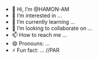 - 👋 Hi, I’m @HAMON-AM
- 👀 I’m interested in ...
- 🌱 I’m currently learning ...
- 💞️ I’m looking to collaborate on ...
- 📫 How to reach me ...
- 😄 Pronouns: ...
- ⚡ Fun fact: ...
//PAR
<!---
HAMON-AM/HAMON-AM is a ✨ special ✨ repository because its `README.md` (this file) appears on your GitHub profile.
You can click the Preview link to take a look at your changes.
--->
